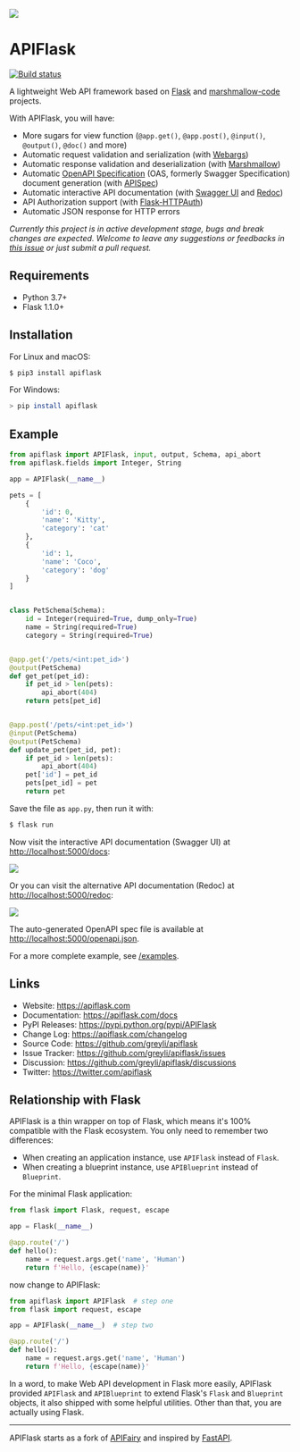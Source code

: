 
![](images/apiflask-logo.png)

# APIFlask

[![Build status](https://github.com/greyli/apiflask/workflows/build/badge.svg)](https://github.com/greyli/apiflask/actions)

A lightweight Web API framework based on [Flask](https://github.com/pallets/flask) and [marshmallow-code](https://github.com/marshmallow-code) projects.

With APIFlask, you will have:

- More sugars for view function (`@app.get()`, `@app.post()`, `@input()`, `@output()`, `@doc()` and more)
- Automatic request validation and serialization (with [Webargs](https://github.com/marshmallow-code/webargs))
- Automatic response validation and deserialization (with [Marshmallow](https://github.com/marshmallow-code/marshmallow))
- Automatic [OpenAPI Specification](https://github.com/OAI/OpenAPI-Specification) (OAS, formerly Swagger Specification) document generation (with [APISpec](https://github.com/marshmallow-code/apispec))
- Automatic interactive API documentation (with [Swagger UI](https://github.com/swagger-api/swagger-ui) and [Redoc](https://github.com/Redocly/redoc))
- API Authorization support (with [Flask-HTTPAuth](https://github.com/migulgrinberg/flask-httpauth))
- Automatic JSON response for HTTP errors

*Currently this project is in active development stage, bugs and break changes are expected. Welcome to leave any suggestions or feedbacks in [this issue](https://github.com/greyli/apiflask/issues/1) or just submit a pull request.*

## Requirements

- Python 3.7+
- Flask 1.1.0+

## Installation

For Linux and macOS:

```bash
$ pip3 install apiflask
```

For Windows:

```bash
> pip install apiflask
```

## Example

```python
from apiflask import APIFlask, input, output, Schema, api_abort
from apiflask.fields import Integer, String

app = APIFlask(__name__)

pets = [
    {
        'id': 0,
        'name': 'Kitty',
        'category': 'cat'
    },
    {
        'id': 1,
        'name': 'Coco',
        'category': 'dog'
    }
]


class PetSchema(Schema):
    id = Integer(required=True, dump_only=True)
    name = String(required=True)
    category = String(required=True)


@app.get('/pets/<int:pet_id>')
@output(PetSchema)
def get_pet(pet_id):
    if pet_id > len(pets):
        api_abort(404)
    return pets[pet_id]


@app.post('/pets/<int:pet_id>')
@input(PetSchema)
@output(PetSchema)
def update_pet(pet_id, pet):
    if pet_id > len(pets):
        api_abort(404)
    pet['id'] = pet_id
    pets[pet_id] = pet
    return pet
```

Save the file as `app.py`, then run it with:

```bash
$ flask run
```

Now visit the interactive API documentation (Swagger UI) at <http://localhost:5000/docs>:

![](./images/swagger-ui.png)

Or you can visit the alternative API documentation (Redoc) at <http://localhost:5000/redoc>:

![](./images/redoc.png)

The auto-generated OpenAPI spec file is available at <http://localhost:5000/openapi.json>.

For a more complete example, see [/examples](https://github.com/greyli/apiflask/tree/master/examples).

## Links

- Website: https://apiflask.com
- Documentation: https://apiflask.com/docs
- PyPI Releases: https://pypi.python.org/pypi/APIFlask
- Change Log: https://apiflask.com/changelog
- Source Code: https://github.com/greyli/apiflask
- Issue Tracker: https://github.com/greyli/apiflask/issues
- Discussion: https://github.com/greyli/apiflask/discussions
- Twitter: https://twitter.com/apiflask

## Relationship with Flask

APIFlask is a thin wrapper on top of Flask, which means it's 100% compatible with the Flask ecosystem. You only need to remember two differences:

- When creating an application instance, use `APIFlask` instead of `Flask`.
- When creating a blueprint instance, use `APIBlueprint` instead of `Blueprint`.

For the minimal Flask application:

```python
from flask import Flask, request, escape

app = Flask(__name__)

@app.route('/')
def hello():
    name = request.args.get('name', 'Human')
    return f'Hello, {escape(name)}'
```

now change to APIFlask:

```python
from apiflask import APIFlask  # step one
from flask import request, escape

app = APIFlask(__name__)  # step two

@app.route('/')
def hello():
    name = request.args.get('name', 'Human')
    return f'Hello, {escape(name)}'
```

In a word, to make Web API development in Flask more easily, APIFlask provided `APIFlask` and `APIBlueprint` to extend Flask's `Flask` and `Blueprint` objects, it also shipped with some helpful utilities. Other than that, you are actually using Flask.

---

APIFlask starts as a fork of [APIFairy](https://github.com/miguelgrinberg/APIFairy) and inspired by [FastAPI](https://github.com/tiangolo/fastapi).
